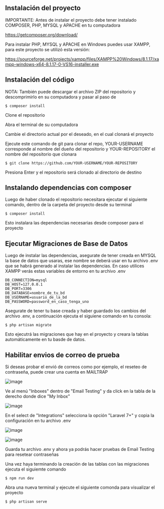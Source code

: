 ## Instalación del proyecto

IMPORTANTE: Antes de instalar el proyecto debe tener instalado COMPOSER, PHP, MYSQL y APACHE en tu computadora

   https://getcomposer.org/download/
   
Para instalar PHP, MYSQL y APACHE en Windows puedes usar XAMPP, para este proyecto se utilizó esta versión:

   https://sourceforge.net/projects/xampp/files/XAMPP%20Windows/8.1.17/xampp-windows-x64-8.1.17-0-VS16-installer.exe

## Instalación del código

NOTA: También puede descargar el archivo ZIP del repositorio y descomprimirlo en su computadora y pasar al paso de 
    
    $ composer install

Clone el repositorio

Abra el terminal de su computadora 

Cambie el directorio actual por el deseado, en el cual clonará el proyecto

Ejecute este comando de git para clonar el repo, YOUR-USERNAME corresponde al nombre del dueño del repositorio 
y YOUR-REPOSITORY el nombre del repositorio que clonara

    $ git clone https://github.com/YOUR-USERNAME/YOUR-REPOSITORY
    
Presiona Enter y el repositorio será clonado al directorio de destino

## Instalando dependencias con composer

Luego de haber clonado el repositorio necesitara ejecutar el siguiente comando, dentro de la carpeta del proyecto desde su terminal

    $ composer install

Esto instalara las dependencias necesarias desde composer para el proyecto

## Ejecutar Migraciones de Base de Datos

Luego de instalar las dependencias, asegurate de tener creada en MYSQL la base de datos que usaras, ese nombre se deberá usar en tu archivo .env
que se habrá generado al instalar las dependencias. En caso utilices XAMPP verás estas variables de entorno en tu archivo .env

    DB_CONNECTION=mysql
    DB_HOST=127.0.0.1
    DB_PORT=3306
    DB_DATABASE=nombre_de_tu_bd
    DB_USERNAME=usuario_de_la_bd
    DB_PASSWORD=password_en_caso_tenga_uno
    
Asegurate de tener tu base creada y haber guardado los cambios del archivo .env, a continuación ejecuta el siguiene comando en tu consola:

    $ php artisan migrate
    
Esto ejecutrá las migraciones que hay en el proyecto y creara la tablas automáticamente en tu basde de datos.

## Habilitar envios de correo de prueba

Si deseas probar el envió de correos como por ejemplo, el reseteo de contraseña, puede crear una cuenta en MAILTRAP

![image](https://user-images.githubusercontent.com/7317955/232350154-db1c4a54-6f47-4564-a5bf-1bb4ad53edcd.png)

Ve al menú "Inboxes" dentro de "Email Testing" y da click en la tabla de la derecho donde dice "My Inbox"

![image](https://user-images.githubusercontent.com/7317955/232350339-19e31cfa-812d-42e2-b7ff-a9251f916cf6.png)

En el select de "Integrations" selecciona la opción "Laravel 7+" y copia la configuración en tu archivo .env

![image](https://user-images.githubusercontent.com/7317955/232350531-ca4564c6-b79e-41a8-aa30-5d948cce3f98.png)

![image](https://user-images.githubusercontent.com/7317955/232350576-cb763a6c-afb6-4290-b9ad-2cbaed63a6d7.png)

Guarda tu archivo .env y ahora ya podrás hacer pruebas de Email Testing para resetear contraseñas



Una vez haya terminando la creación de las tablas con las migraciones ejecuta el siguiemte comando

    $ npm run dev

Abra una nueva terminal y ejecute el siguiente comonda para visualizar el proyecto

    $ php artisan serve
